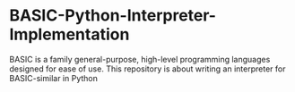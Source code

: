 # BASIC-Python-Interpreter-Implementation
BASIC is a family general-purpose, high-level programming languages designed for ease of use. This repository is about writing an interpreter for BASIC-similar in Python 
